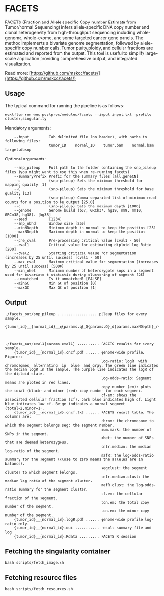 # FACETS

FACETS (Fraction and Allele specific Copy number Estimate from Tumor/normal Sequencing) infers allele-specific  DNA copy number and clonal heterogeneity from high-throughput sequencing including whole-genome, whole-exome, and some targeted cancer gene panels. The method implements a bivariate genome segmentation, followed by allele-specific copy number calls. Tumor purity,ploidy, and cellular fractions are estimated and reported from the output. This tool is useful to simplify large-scale application providing comprehensive output, and integrated visualization.

Read more: [https://github.com/mskcc/facets/](https://github.com/mskcc/facets/)

## Usage

The typical command for running the pipeline is as follows:

```
nextflow run wes-postproc/modules/facets --input input.txt -profile cluster,singularity
```

Mandatory arguments:
```
    --input         Tab delimited file (no header), with paths to following files:
                    tumor_ID    normal_ID    tumor.bam    normal.bam    target.dbsnp
```

Optional arguments:
```
    --snp_pileup    Full path to the folder containing the snp_pileup files (you might want to use this when re-running facets)
    --summaryPrefix Prefix for the summary files [all.geneCN]
    --q             (snp-pileup) Sets the minimum threshold for mapping quality [1]
    --Q             (snp-pileup) Sets the minimum threshold for base quality [13]
    --r             (snp-pileup) Comma separated list of minimum read counts for a position to be output [25,0]
    --d             (snp-pileup) Sets the maximum depth [1000]
    --genome        Genome build (b37, GRCh37, hg19, mm9, mm10, GRCm38, hg38). [hg38]
    --seed          [1234]
    --snp_nbhd      Window size [250]
    --minNDepth     Minimum depth in normal to keep the position [25]
    --maxNDepth     Maximum depth in normal to keep the position [1000]
    --pre_cval      Pre-processing critical value [cval1 - 50]
    --cval1         Critical value for estimating diploid log Ratio [200]
    --cval2         Starting critical value for segmentation (increases by 25 until success) [cval1 - 50]
    --max_cval      Maximum critical value for segmentation (increases by 25 until success) [5000]
    --min_nhet      Minimum number of heterozygote snps in a segment used for bivariate t-statistic during clustering of segment [25]
    --unmatched     Is it unmatched? [FALSE]
    --minGC         Min GC of position [0]
    --maxGC         Max GC of position [1]
```

## Output
```
./facets_out/snp_pileup .................. pileup files for every sample.
    {tumor_id}__{normal_id}__q{params.q}_Q{params.Q}_d{params.maxNDepth}_r{params.r}.bc.gz



./facets_out/cval1{params.cval1} .......... FACETS results for every sample.
    {tumor_id}__{normal_id}.cncf.pdf ...... genome-wide profile. Figures:
                                            log-ratio: logR  with  chromosomes  alternating  in  blue  and gray. The green line indicates the median logR in the sample. The purple line indicates the logR of the diploid state.
                                            log-odds-ratio: Segment means are ploted in red lines.
                                            copy number (em): plots the total (black) and minor (red) copy number for each segment.
                                            cf-em: shows the associated cellular fraction (cf). Dark blue indicates high cf. Light blue indicates low cf. Beige indicates a normal segment (total=2,minor=1).
    {tumor_id}__{normal_id}.cncf.txt ...... FACETS result table. The columns are:
                                            chrom: the chromosome to which the segment belongs.seg: the segment number.
                                            num.mark: the number of SNPs in the segment.
                                            nhet: the number of SNPs that are deemed heterozygous.
                                            cnlr.median: the median log-ratio of the segment.
                                            mafR: the log-odds-ratio summary for the segment (close to zero means the alleles are in balance).
                                            segclust: the segment cluster to which segment belongs.
                                            cnlr.median.clust: the median log-ratio of the segment cluster.
                                            mafR.clust: the log-odds-ratio summary for the segment cluster.
                                            cf.em: the cellular fraction of the segment.
                                            tcn.em: the total copy number of the segment.
                                            lcn.em: the minor copy number of the segment.
    {tumor_id}__{normal_id}.logR.pdf ...... genome-wide profile log-ratio only.
    {tumor_id}__{normal_id}.out ........... result summary file and log
    {tumor_id}__{normal_id}.Rdata ......... FACETS R session

```

## Fetching the singularity container
```
bash scripts/fetch_image.sh
```

## Fetching resource files
```
bash scripts/fetch_resources.sh
```

